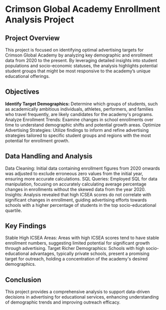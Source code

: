 # Crimson Global Academy Enrollment Analysis Project
## Project Overview
This project is focused on identifying optimal advertising targets for Crimson Global Academy by analyzing key demographic and enrollment data from 2020 to the present. By leveraging detailed insights into student populations and socio-economic statuses, the analysis highlights potential student groups that might be most responsive to the academy’s unique educational offerings.

## Objectives
**Identify Target Demographics:** Determine which groups of students, such as academically ambitious individuals, athletes, performers, and families who travel frequently, are likely candidates for the academy's programs.
Analyze Enrollment Trends: Examine changes in school enrollments over time to understand demographic shifts and potential growth areas.
Optimize Advertising Strategies: Utilize findings to inform and refine advertising strategies tailored to specific student groups and regions with the most potential for enrollment growth.
## Data Handling and Analysis
Data Cleaning: Initial data containing enrollment figures from 2020 onwards was adjusted to exclude erroneous zero values from the initial year, ensuring more accurate calculations.
SQL Queries: Employed SQL for data manipulation, focusing on accurately calculating average percentage changes in enrollments without the skewed data from the year 2020.
Insights: Analysis revealed that high ICSEA scores do not correlate with significant changes in enrollment, guiding advertising efforts towards schools with a higher percentage of students in the top socio-educational quartile.
## Key Findings
Stable High ICSEA Areas: Areas with high ICSEA scores tend to have stable enrollment numbers, suggesting limited potential for significant growth through advertising.
Target Richer Demographics: Schools with high socio-educational advantages, typically private schools, present a promising target for outreach, holding a concentration of the academy's desired demographics.
## Conclusion
This project provides a comprehensive analysis to support data-driven decisions in advertising for educational services, enhancing understanding of demographic trends and improving outreach efficacy.

